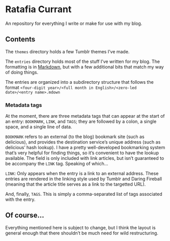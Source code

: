 # Ratafia Currant

An repository for everything I write or make for use with my blog.

## Contents

The `themes` directory holds a few Tumblr themes I’ve made.

The `entries` directory holds most of the stuff I’ve written for my blog. The
formatting is in [Markdown][mdown], but with a few additional bits that match
my way of doing things.

The entries are organized into a subdirectory structure that follows the format
`<four-digit year>/<full month in English>/<zero-led date>/<entry name>.mdown`

### Metadata tags

At the moment, there are three metadata tags that can appear
at the start of an entry: `BOOKMARK`, `LINK`, and `TAGS`; they are followed
by a colon, a single space, and a single line of data.

 [mdown]: http://daringfireball.net/projects/markdown/

`BOOKMARK` refers to an external (to the blog) bookmark site (such as
delicious), and provides the destination service’s unique address (such as
delicious’ hash lookup). I have a pretty well-developed bookmarking system
that’s very helpful for finding things, so it’s convenient to have the lookup
available. The field is only included with link articles, but isn’t guaranteed
to be accompany the `LINK` tag. Speaking of which…

`LINK`: Only appears when the entry is a link to an external address. These
entries are rendered in the linking style used by Tumblr and Daring Fireball
(meaning that the article title serves as a link to the targetted URL).

And, finally, `TAGS`. This is simply a comma-separated list of tags associated
with the entry.

## Of course…

Everything mentioned here is subject to change, but I think the layout is
general enough that there shouldn’t be much need for wild restructuring.
